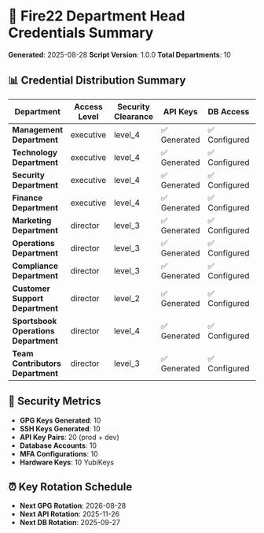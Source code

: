 # 🔐 Fire22 Department Head Credentials Summary

**Generated**: 2025-08-28
**Script Version**: 1.0.0
**Total Departments**: 10

## 📊 Credential Distribution Summary

| Department | Access Level | Security Clearance | API Keys | DB Access | MFA Setup |
|------------|--------------|-------------------|----------|-----------|----------|
| **Management Department** | executive | level_4 | ✅ Generated | ✅ Configured | ✅ Setup |
| **Technology Department** | executive | level_4 | ✅ Generated | ✅ Configured | ✅ Setup |
| **Security Department** | executive | level_4 | ✅ Generated | ✅ Configured | ✅ Setup |
| **Finance Department** | executive | level_4 | ✅ Generated | ✅ Configured | ✅ Setup |
| **Marketing Department** | director | level_3 | ✅ Generated | ✅ Configured | ✅ Setup |
| **Operations Department** | director | level_3 | ✅ Generated | ✅ Configured | ✅ Setup |
| **Compliance Department** | director | level_3 | ✅ Generated | ✅ Configured | ✅ Setup |
| **Customer Support Department** | director | level_2 | ✅ Generated | ✅ Configured | ✅ Setup |
| **Sportsbook Operations Department** | director | level_4 | ✅ Generated | ✅ Configured | ✅ Setup |
| **Team Contributors Department** | director | level_3 | ✅ Generated | ✅ Configured | ✅ Setup |

## 🔑 Security Metrics

- **GPG Keys Generated**: 10
- **SSH Keys Generated**: 10
- **API Key Pairs**: 20 (prod + dev)
- **Database Accounts**: 10
- **MFA Configurations**: 10
- **Hardware Keys**: 10 YubiKeys

## ⏰ Key Rotation Schedule

- **Next GPG Rotation**: 2026-08-28
- **Next API Rotation**: 2025-11-26
- **Next DB Rotation**: 2025-09-27
